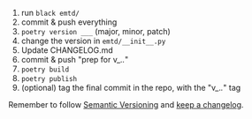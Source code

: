 1. run `black emtd/`
2. commit & push everything
3. `poetry version ___` (major, minor, patch)
4. change the version in `emtd/__init__.py`
5. Update CHANGELOG.md
6. commit & push "prep for v_._._"
7. `poetry build`
8. `poetry publish`
9. (optional) tag the final commit in the repo, with the "v_._._" tag

Remember to follow [Semantic Versioning](https://semver.org/) and
[keep a changelog](https://keepachangelog.com/en/1.1.0/).